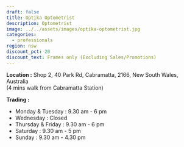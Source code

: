 ```yaml
---
draft: false
title: Optika Optometrist
description: Optometrist
image: ../../assets/images/optika-optometrist.jpg
categories:
  - professionals
region: nsw
discount_pct: 20
discount_text: Frames only (Excluding Sales/Promotions)
---
```


**Location :** Shop 2, 40 Park Rd, Cabramatta, 2166, New South Wales, Australia\
(4 mins walk from Cabramatta Station)

**Trading :**

- Monday & Tuesday : 9.30 am - 6 pm
- Wednesday : Closed
- Thursday & Friday : 9.30 am - 6 pm
- Saturday : 9.30 am - 5 pm
- Sunday : 9.30 am - 4.30 pm

